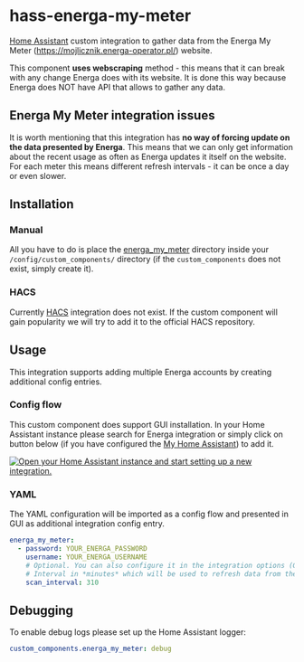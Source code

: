 # hass-energa-my-meter

[Home Assistant](https://www.home-assistant.io/) custom integration to gather data from the 
Energa My Meter (https://mojlicznik.energa-operator.pl/) website.

This component **uses webscraping** method - this means that it can break with any change Energa does with its website.
It is done this way because Energa does NOT have API that allows to gather any data.

## Energa My Meter integration issues

It is worth mentioning that this integration has **no way of forcing update on the data presented by Energa**. This means
that we can only get information about the recent usage as often as Energa updates it itself on the website. For each
meter this means different refresh intervals - it can be once a day or even slower.

## Installation

### Manual

All you have to do is place the [energa_my_meter](custom_components/energa_my_meter) directory inside your
`/config/custom_components/` directory (if the `custom_components` does not exist, simply create it).

### HACS

Currently [HACS](https://hacs.xyz/) integration does not exist. If the custom component will gain popularity
we will try to add it to the official HACS repository.

## Usage

This integration supports adding multiple Energa accounts by creating additional config entries.

### Config flow

This custom component does support GUI installation. In your Home Assistant instance please search for Energa
integration or simply click on button below 
(if you have configured the [My Home Assistant](https://my.home-assistant.io/)) to add it.

[![Open your Home Assistant instance and start setting up a new integration.](https://my.home-assistant.io/badges/config_flow_start.svg)](https://my.home-assistant.io/redirect/config_flow_start/?domain=energa_my_meter)

### YAML

The YAML configuration will be imported as a config flow and presented in GUI as additional integration config entry.

```yaml
energa_my_meter:
  - password: YOUR_ENERGA_PASSWORD
    username: YOUR_ENERGA_USERNAME
    # Optional. You can also configure it in the integration options (GUI)
    # Interval in *minutes* which will be used to refresh data from the Energa website
    scan_interval: 310
```

## Debugging

To enable debug logs please set up the Home Assistant logger:

```yaml
custom_components.energa_my_meter: debug
```
